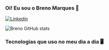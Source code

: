 ### Oi! Eu sou o Breno Marques 🖖

[![Linkedin](https://img.shields.io/badge/LinkedIn-0077B5?style=for-the-badge&logo=linkedin&logoColor=white)](https://www.linkedin.com/in/breno-marques-69ba29163/)

![Breno GitHub stats](https://github-readme-stats.vercel.app/api?username=shock03&show_icons=true&theme=radical)

### Tecnologias que uso no meu dia a dia 🖥️

